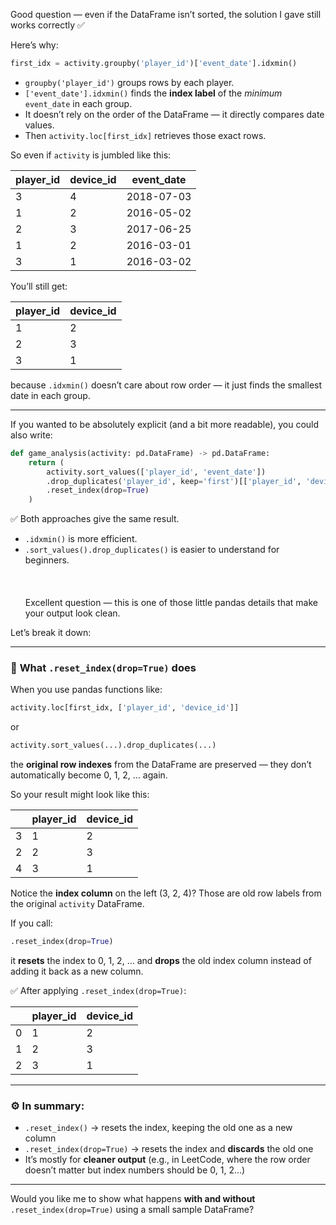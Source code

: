 Good question — even if the DataFrame isn’t sorted, the solution I gave still works correctly ✅

Here’s why:

```python
first_idx = activity.groupby('player_id')['event_date'].idxmin()
```

* `groupby('player_id')` groups rows by each player.
* `['event_date'].idxmin()` finds the **index label** of the *minimum* `event_date` in each group.
* It doesn’t rely on the order of the DataFrame — it directly compares date values.
* Then `activity.loc[first_idx]` retrieves those exact rows.

So even if `activity` is jumbled like this:

| player_id | device_id | event_date |
| --------- | --------- | ---------- |
| 3         | 4         | 2018-07-03 |
| 1         | 2         | 2016-05-02 |
| 2         | 3         | 2017-06-25 |
| 1         | 2         | 2016-03-01 |
| 3         | 1         | 2016-03-02 |

You’ll still get:

| player_id | device_id |
| --------- | --------- |
| 1         | 2         |
| 2         | 3         |
| 3         | 1         |

because `.idxmin()` doesn’t care about row order — it just finds the smallest date in each group.

---

If you wanted to be absolutely explicit (and a bit more readable), you could also write:

```python
def game_analysis(activity: pd.DataFrame) -> pd.DataFrame:
    return (
        activity.sort_values(['player_id', 'event_date'])
        .drop_duplicates('player_id', keep='first')[['player_id', 'device_id']]
        .reset_index(drop=True)
    )
```

✅ Both approaches give the same result.

* `.idxmin()` is more efficient.
* `.sort_values().drop_duplicates()` is easier to understand for beginners.
<br><br><br><br>
Excellent question — this is one of those little pandas details that make your output look clean.

Let’s break it down:

---

### 🧩 **What `.reset_index(drop=True)` does**

When you use pandas functions like:

```python
activity.loc[first_idx, ['player_id', 'device_id']]
```

or

```python
activity.sort_values(...).drop_duplicates(...)
```

the **original row indexes** from the DataFrame are preserved — they don’t automatically become 0, 1, 2, … again.

So your result might look like this:

|   | player_id | device_id |
| - | --------- | --------- |
| 3 | 1         | 2         |
| 2 | 2         | 3         |
| 4 | 3         | 1         |

Notice the **index column** on the left (3, 2, 4)?
Those are old row labels from the original `activity` DataFrame.

If you call:

```python
.reset_index(drop=True)
```

it **resets** the index to 0, 1, 2, … and **drops** the old index column instead of adding it back as a new column.

✅ After applying `.reset_index(drop=True)`:

|   | player_id | device_id |
| - | --------- | --------- |
| 0 | 1         | 2         |
| 1 | 2         | 3         |
| 2 | 3         | 1         |

---

### ⚙️ In summary:

* `.reset_index()` → resets the index, keeping the old one as a new column
* `.reset_index(drop=True)` → resets the index and **discards** the old one
* It’s mostly for **cleaner output** (e.g., in LeetCode, where the row order doesn’t matter but index numbers should be 0, 1, 2…)

---

Would you like me to show what happens **with and without** `.reset_index(drop=True)` using a small sample DataFrame?
